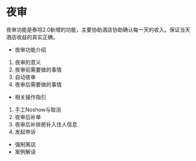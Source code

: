 # 夜审

夜审功能是泰坦2.0新增的功能，主要协助酒店协助确认每一天的收入。保证当天酒店收益的真实正确。

* 夜审功能介绍

1. 夜审的意义
2. 夜审前需要做的事情
3. 自动夜审
4. 夜审后需要做的事情

* 相关操作指引

1. 手工Noshow与取消
2. 夜审后补单
3. 夜审后补排房补入住人信息
4. 发起申诉

* 强制离店
* 案例解读

